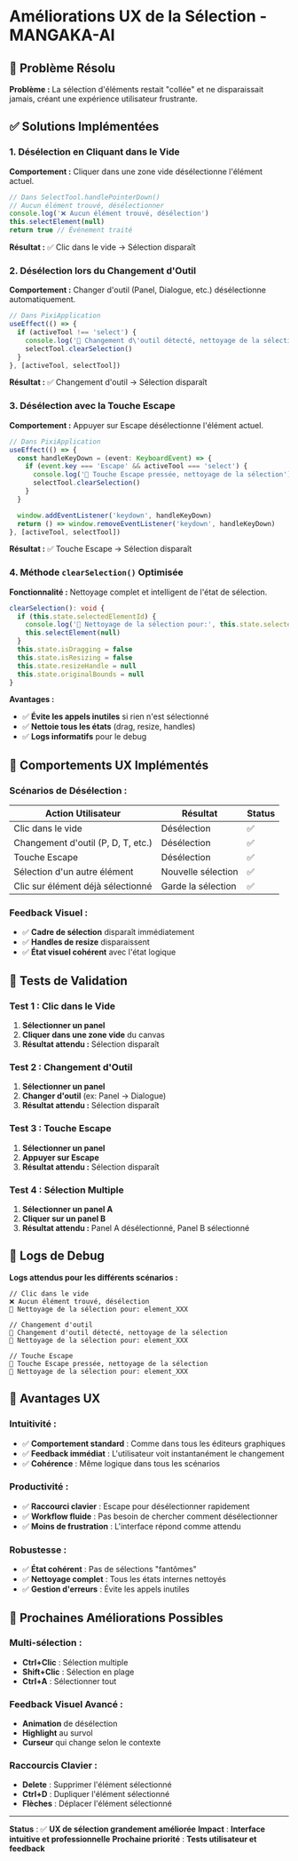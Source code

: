 # Améliorations UX de la Sélection - MANGAKA-AI

## 🎯 **Problème Résolu**

**Problème :** La sélection d'éléments restait "collée" et ne disparaissait jamais, créant une expérience utilisateur frustrante.

## ✅ **Solutions Implémentées**

### **1. Désélection en Cliquant dans le Vide**

**Comportement :** Cliquer dans une zone vide désélectionne l'élément actuel.

```typescript
// Dans SelectTool.handlePointerDown()
// Aucun élément trouvé, désélectionner
console.log('❌ Aucun élément trouvé, désélection')
this.selectElement(null)
return true // Événement traité
```

**Résultat :** ✅ Clic dans le vide → Sélection disparaît

### **2. Désélection lors du Changement d'Outil**

**Comportement :** Changer d'outil (Panel, Dialogue, etc.) désélectionne automatiquement.

```typescript
// Dans PixiApplication
useEffect(() => {
  if (activeTool !== 'select') {
    console.log('🧹 Changement d\'outil détecté, nettoyage de la sélection')
    selectTool.clearSelection()
  }
}, [activeTool, selectTool])
```

**Résultat :** ✅ Changement d'outil → Sélection disparaît

### **3. Désélection avec la Touche Escape**

**Comportement :** Appuyer sur Escape désélectionne l'élément actuel.

```typescript
// Dans PixiApplication
useEffect(() => {
  const handleKeyDown = (event: KeyboardEvent) => {
    if (event.key === 'Escape' && activeTool === 'select') {
      console.log('🧹 Touche Escape pressée, nettoyage de la sélection')
      selectTool.clearSelection()
    }
  }

  window.addEventListener('keydown', handleKeyDown)
  return () => window.removeEventListener('keydown', handleKeyDown)
}, [activeTool, selectTool])
```

**Résultat :** ✅ Touche Escape → Sélection disparaît

### **4. Méthode `clearSelection()` Optimisée**

**Fonctionnalité :** Nettoyage complet et intelligent de l'état de sélection.

```typescript
clearSelection(): void {
  if (this.state.selectedElementId) {
    console.log('🧹 Nettoyage de la sélection pour:', this.state.selectedElementId)
    this.selectElement(null)
  }
  this.state.isDragging = false
  this.state.isResizing = false
  this.state.resizeHandle = null
  this.state.originalBounds = null
}
```

**Avantages :**
- ✅ **Évite les appels inutiles** si rien n'est sélectionné
- ✅ **Nettoie tous les états** (drag, resize, handles)
- ✅ **Logs informatifs** pour le debug

## 🎯 **Comportements UX Implémentés**

### **Scénarios de Désélection :**

| **Action Utilisateur** | **Résultat** | **Status** |
|------------------------|--------------|------------|
| Clic dans le vide | Désélection | ✅ |
| Changement d'outil (P, D, T, etc.) | Désélection | ✅ |
| Touche Escape | Désélection | ✅ |
| Sélection d'un autre élément | Nouvelle sélection | ✅ |
| Clic sur élément déjà sélectionné | Garde la sélection | ✅ |

### **Feedback Visuel :**

- ✅ **Cadre de sélection** disparaît immédiatement
- ✅ **Handles de resize** disparaissent
- ✅ **État visuel cohérent** avec l'état logique

## 🧪 **Tests de Validation**

### **Test 1 : Clic dans le Vide**
1. **Sélectionner un panel**
2. **Cliquer dans une zone vide** du canvas
3. **Résultat attendu :** Sélection disparaît

### **Test 2 : Changement d'Outil**
1. **Sélectionner un panel**
2. **Changer d'outil** (ex: Panel → Dialogue)
3. **Résultat attendu :** Sélection disparaît

### **Test 3 : Touche Escape**
1. **Sélectionner un panel**
2. **Appuyer sur Escape**
3. **Résultat attendu :** Sélection disparaît

### **Test 4 : Sélection Multiple**
1. **Sélectionner un panel A**
2. **Cliquer sur un panel B**
3. **Résultat attendu :** Panel A désélectionné, Panel B sélectionné

## 🎯 **Logs de Debug**

**Logs attendus pour les différents scénarios :**

```
// Clic dans le vide
❌ Aucun élément trouvé, désélection
🧹 Nettoyage de la sélection pour: element_XXX

// Changement d'outil
🧹 Changement d'outil détecté, nettoyage de la sélection
🧹 Nettoyage de la sélection pour: element_XXX

// Touche Escape
🧹 Touche Escape pressée, nettoyage de la sélection
🧹 Nettoyage de la sélection pour: element_XXX
```

## 🎯 **Avantages UX**

### **Intuitivité :**
- ✅ **Comportement standard** : Comme dans tous les éditeurs graphiques
- ✅ **Feedback immédiat** : L'utilisateur voit instantanément le changement
- ✅ **Cohérence** : Même logique dans tous les scénarios

### **Productivité :**
- ✅ **Raccourci clavier** : Escape pour désélectionner rapidement
- ✅ **Workflow fluide** : Pas besoin de chercher comment désélectionner
- ✅ **Moins de frustration** : L'interface répond comme attendu

### **Robustesse :**
- ✅ **État cohérent** : Pas de sélections "fantômes"
- ✅ **Nettoyage complet** : Tous les états internes nettoyés
- ✅ **Gestion d'erreurs** : Évite les appels inutiles

## 🎯 **Prochaines Améliorations Possibles**

### **Multi-sélection :**
- **Ctrl+Clic** : Sélection multiple
- **Shift+Clic** : Sélection en plage
- **Ctrl+A** : Sélectionner tout

### **Feedback Visuel Avancé :**
- **Animation** de désélection
- **Highlight** au survol
- **Curseur** qui change selon le contexte

### **Raccourcis Clavier :**
- **Delete** : Supprimer l'élément sélectionné
- **Ctrl+D** : Dupliquer l'élément sélectionné
- **Flèches** : Déplacer l'élément sélectionné

---

**Status** : ✅ **UX de sélection grandement améliorée**
**Impact** : **Interface intuitive et professionnelle**
**Prochaine priorité** : **Tests utilisateur et feedback**
